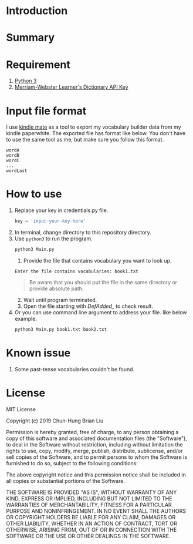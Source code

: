 # Introduction 
# Summary
# Requirement
1. [Python 3](https://www.python.org)
2. [Merriam-Webster Learner's Dictionary API Key](https://dictionaryapi.com)
# Input file format
I use [kindle mate](https://kmate.me) as a tool to export my vocabulary builder data from my kindle paperwhite. The exported file has format like below. You don't have to use the same tool as me, but make sure you follow this format.
```
wordA
wordB
wordC
...
wordLast
```
# How to use
1. Replace your key in credentials.py file.
   ```python
   key = 'input-your-key-here'
   ``` 
2. In terminal, change directory to this repository directory.
3. Use ```python3``` to run the program.
   ```bash
   python3 Main.py
   ```
   1. Provide the file that contains vocabulary you want to look up.
   ```
   Enter the file contains vocabularies: book1.txt
   ```
   > Be aware that you should put the file in the same directory or provide absolute path.
   2. Wait until program terminated.
   3. Open the file starting with *DefAdded_* to check result.
4. Or you can use command line argument to address your file. like below example.
   ```bash
   python3 Main.py book1.txt book2.txt
   ```
# Known issue
1. Some past-tense vocabularies couldn't be found.
# License
MIT License

Copyright (c) 2019 Chun-Hung Brian Liu

Permission is hereby granted, free of charge, to any person obtaining a copy
of this software and associated documentation files (the "Software"), to deal
in the Software without restriction, including without limitation the rights
to use, copy, modify, merge, publish, distribute, sublicense, and/or sell
copies of the Software, and to permit persons to whom the Software is
furnished to do so, subject to the following conditions:

The above copyright notice and this permission notice shall be included in all
copies or substantial portions of the Software.

THE SOFTWARE IS PROVIDED "AS IS", WITHOUT WARRANTY OF ANY KIND, EXPRESS OR
IMPLIED, INCLUDING BUT NOT LIMITED TO THE WARRANTIES OF MERCHANTABILITY,
FITNESS FOR A PARTICULAR PURPOSE AND NONINFRINGEMENT. IN NO EVENT SHALL THE
AUTHORS OR COPYRIGHT HOLDERS BE LIABLE FOR ANY CLAIM, DAMAGES OR OTHER
LIABILITY, WHETHER IN AN ACTION OF CONTRACT, TORT OR OTHERWISE, ARISING FROM,
OUT OF OR IN CONNECTION WITH THE SOFTWARE OR THE USE OR OTHER DEALINGS IN THE
SOFTWARE.